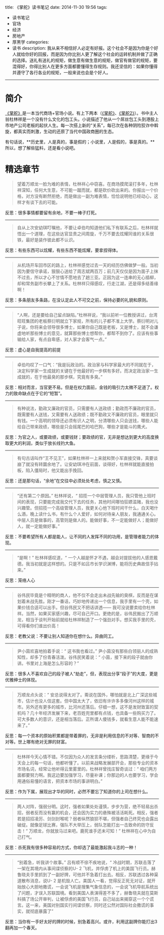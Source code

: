title: 《掌舵》读书笔记
date: 2014-11-30 19:56
tags: 
- 读书笔记
- 官场
- 经济
- 房地产
- 厚黑学
categories: 
- 读书
description: 我从来不相信好人必定有好报。这个社会不是因为你是个好人就给你好的回报，而是因为你比别人更了解这个社会的运转机制并做了正确的选择。送礼有送礼的规矩，做生意有做生意的规矩，做官有做官的规矩，要混得好，你得比别人在更多方面都要懂得生存规则。我还坚信的：如果你懂得并遵守了各行各业的规矩，一般来说也会是个好人。
---


# 简介

[《掌舵》](http://www.amazon.cn/gp/product/B00KD7SHNW/ref=as_li_tf_tl?ie=UTF8&camp=536&creative=3200&creativeASIN=B00KD7SHNW&linkCode=as2&tag=milo2012-23)是一本当代商场+官场小说。有上下两本（[《掌舵》](http://www.amazon.cn/gp/product/B00KD7SHNW/ref=as_li_tf_tl?ie=UTF8&camp=536&creative=3200&creativeASIN=B00KD7SHNW&linkCode=as2&tag=milo2012-23)、[《掌舵2》](http://www.amazon.cn/gp/product/B00N3GAC9M/ref=as_li_tf_tl?ie=UTF8&camp=536&creative=3200&creativeASIN=B00N3GAC9M&linkCode=as2&tag=milo2012-23)）。书中主人翁杜林祥是一个没有什么文化的包工头。小说描述了他从一个屌丝包工头到港股上市地产公司老板的起伏人生。每一次搭上新的“关系”，每已次在各种阴险狡诈中斡旋，都真实而刺激，生动的还原了当代中国政商圈的生态。

有句话说，**历史里，人是真的，事是假的；小说里，人是假的，事是真的。**所以，想了解些猛料，还是看小说吧。


# 精选章节

> 望着万顺龙一脸为难的表情，杜林祥心中窃喜。在商场摸爬滚打多年，杜林祥深知，任何大生意，不可能一蹴而就，都是砍价砍出来的。你报出一个价格，对方没有断然拒绝，而是做出一副为难表情，恰恰说明他已经动心，这样才有谈下去的可能。

反思：很多事情都要留有余地，不要一棒子打死。
  
---  
  
>自从上次安幼琪叮嘱他，不要让卓伯均知道他们私下有联系之后，杜林祥就悟出一个道理，在这些达官显贵之间周旋，千万不要去炫耀同谁的关系很铁，最好是装作彼此都不认识。

反思：有些东西可以炫耀，有些东西不能炫耀，要拿捏得体。

---
>从机场开车回市区的路上，杜林祥感觉过去一天的经历仿佛做梦一般。当初因为要信守承诺，狠狠心送给了周志斌两百万；前几天仅仅是因为面子上抹不过去，所以才心不甘情不愿地去了趟三亚。正因为这一连串的无心插柳，却和常务副市长攀上了关系。杜林祥只得感叹，行走江湖，还是得多结善缘啊！

反思：多条朋友多条路，在没认定此人不可交之前，保持必要的礼貌和原则。

---

>“人啊，还是要给自己留点缺陷。”杜林祥说，“我以前听一位教授讲过，台湾旺旺集团的老板蔡衍明就立下家规，所有的儿子都不准上大学。蔡衍明对儿子说，你将来会领导很多博士，如果你自己既是老板，又是博士，就不会谦虚地听那些博士的意见，就算那些博士想帮你，都帮不到你了。应该有些事输给人家，有点自卑感，对人家才会客气一点。”

反思：虚心是自我提高的前提

---

>卓伯均叹了一口气：“我是玩政治的。政治家与科学家最大的不同就在于，决定科学家一生成就的关键在于他最好的一步棋有多好。而决定政治家一生成就的，在于他最臭的那步棋，究竟有多臭。”

反思：相对而言，当官更不易。但是在权力面前，金钱的吸引力太微不足道了。权力的致命缺点在于它的“短暂”。

---
>有种说法，勤政又廉政的官员，只需要有人送政绩；勤政而不廉政的官员，既需要有人送钱，又需要有人送政绩；既不勤政又不廉政的官员，眼里就只有钱。一个高明的领导还必须有识人之明，分清哪些人只会送钱，哪些人能给自己带来政绩，哪些是只会摇尾巴的哈巴狗，哪些才是能斗的鹰犬。

反思：为官之人，或要政绩，或要钱财；要政绩的官，无非是想达到更大的高度换取更大的利润，类似于放长线钓大鱼。

---
>有句古话叫作“王不见王”，如果杜林祥一上来就和贺小军直接交锋，真要谈崩了就没有转圜余地了。让安幼琪冲在前面，谈得好，杜林祥就能直接拍板，陷入僵局时，他又能出手挽回。

反思：还是那句话，“余地”在交往中必须处处考虑，慎之又慎。

---
>“还有第二个原因。” 杜林祥说，“ 招揽一个中层管理人员，我只管他上班时间的表现，只要能完成我交代下去的任务，其他时间哪怕狂嫖滥赌，我也没兴趣管。但招揽一个高级管理人员，我更关心他下班时间干什么，白天喝什么酒，晚上读什么书，有什么个人爱好，如何对待亲人朋友，我通通关心。中层人员是做事的，高管则是做人的。能做好事，不一定能做好人；能做好人，就一定能做好事。”

反思：不要希望所有人都是能人，让不同的人发挥不同的功用，是管理者能力的体现。

---
>“是啊！” 杜林祥感叹道，“ 一个人越是怀才不遇，越会对提拔他的人感恩戴德。我当初就是这样想的。只是不如吕市长学识渊博，能将历史典故信手拈来。”

反思：笼络人心

---
>谷伟民毕竟是个精明的商人，他不仅不会走出未战先输的臭棋，反而是在谋划着未战先胜。刚才一番话，巧妙地传递出一个信息，我手里有一个壳，如果价钱合适可以出手。但谷伟民又不把话讲透—— 我可没说要卖给你杜林祥。当然，如果买家感兴趣，尽可自己开口。更绝的是，谷伟民搬出了万顺龙，相当于谈判开始前就给杜林祥制造了一个强劲对手。想买我手里的壳，可得看你们谁出价高！

反思：老教父说：不要让别人知道你在想什么。异曲同工。

---
>尹小茵欢喜地拍着手说：“ 这书我也看过。” 尹小茵没有那些白领丽人的成熟知性，却多了份青春活泼。谷伟民笑着说：“ 小茵，接下来的段子就由你讲。书里对上海是怎么形容的？”

反思：很多人不喜欢自己的段子被人“劫走”，但，表现出分享“段子”的大度，更是优雅绅士的体现。

---
>万顺龙点头说：“ 安总说得太对了。甭说在国外，哪怕就是北上广深这些城市，估计也没人信这套。但中国太大了，依旧有许许多多像河州这样的城市。另外还有更多的城市，比河州还落后。仔细一想，这不是发财致富的契机吗？几十年经济发展下来，老百姓兜里都有点钱，也具备一些购买力了。可大多数人的意识，还是相当落后。正所谓人傻钱多，就看生意人能不能速来了。”

反思：每一个资本的原始积累都是带着罪的，无非是利用信息的不对等、智商的不对等。世上哪有绝对无罪的财富。

---
>杜林祥今天心情不错。不仅因为众人的发言条分缕析，思路清楚，更缘于今天会上的每一句话，他都听懂了。以前来战略发展部开会，那些专业的资本市场名词，经常让他听得云里雾里的。杜林祥曾找庄智奇谈过：“ 咱们两方面都要努力啊。我这边要加强学习，尽量补课；你那边的人也要学习，学会用通俗易懂的语言，把资本市场的事讲明白。”

反思：作为下属，展现出才华的同时，必然不要忘了知道你的上司在想什么。

---
>两人对阵，强弱分明。这时，强者如果处处谨慎，步步为营，绝不轻易出杀招，弱者反而没有赢的机会，还会因为实力的悬殊被活活耗死。相反，强者若是招招凌厉、剑剑封喉呢？弱者纵然狼狈不堪，但强者自己终究也会露出破绽。就像足球比赛，强队不大举压上，弱队怎能打出一击致命的防守反击！“ 万顺龙，你就放马过来吧。鹿死谁手还未可知！” 杜林祥在心中为自己打气。

反思：杀死我有很多种容易的方式，你却选了最能激起我斗志的一种！

---
>“别着急，听我讲个故事。” 吕有顺不徐不疾地说，“ 冷战时期，苏联击落了一架在其境内从事间谍侦察的U- 2 飞机，并俘虏了机上的美国飞行员。赫鲁晓夫手里抓到了一副好牌，可他并不急着打出去。相反，苏联透过各种渠道散布消息，说U- 2 是机毁人亡。美国人一看，觉得反正死无对证，就开始放心大胆地撒谎，一会说飞机是搜集气象信息的，一会说飞机导航系统出了问题，才误入苏联国境。看到美国人表演得差不多了，赫鲁晓夫就在莫斯科搞了场公开审判，让被俘虏的美国飞行员，自己站出来揭穿这一个个谎言。这一来，美国对别国实行间谍侦察，同时还公然对国际社会撒谎的事实，就彻底暴露了”

反思：当你有一手好太好的牌的时候，别急着高兴。或许，利用这副牌你能打出3翻再加一个春天。